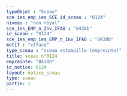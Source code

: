 ```yaml
---
typeObjet : "Sceau"
sce_ies_emp_ies_SCE_id_sceau : "0124"
niveau : "non royal"
sce_ies_EMP_n_Inv_IFAO : "8438b"
id_sceau : "0124"
sce_ies_emp_ies_EMP_n_Inv_IFAO : "8438b"
motif : "effacé"
type_sceau : "sceau estampille (empreinte)"
title: sceau n°0124
empreinte: "8438b"
id_notice: 0124
layout: notice_sceau
type: sceau
partie: 1
---
```

